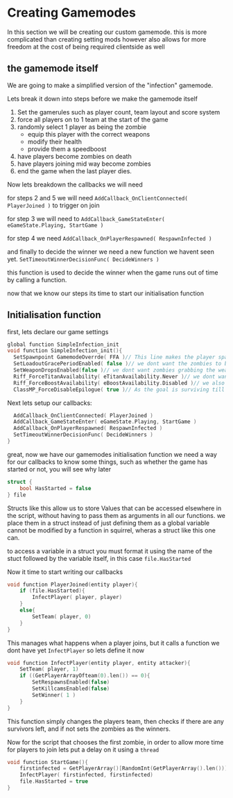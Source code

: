 Creating Gamemodes
==================
In this section we will be creating our custom gamemode. this is more complicated than creating setting mods however also allows for more freedom at the cost of being required clientside as well

the gamemode itself
--------------
We are going to make a simplified version of the "infection" gamemode.

Lets break it down into steps before we make the gamemode itself

1. Set the gamerules such as player count, team layout and score system
2. force all players on to 1 team at the start of the game
3. randomly select 1 player as being the zombie
    - equip this player with the correct weapons
    - modify their health
    - provide them a speedboost
4. have players become zombies on death
5. have players joining mid way become zombies
6. end the game when the last player dies.

Now lets breakdown the callbacks we will need

for steps 2 and 5 we will need `AddCallback_OnClientConnected( PlayerJoined )` to trigger on join

for step 3 we will need to `AddCallback_GameStateEnter( eGameState.Playing, StartGame )`

for step 4 we need `AddCallback_OnPlayerRespawned( RespawnInfected )`

and finally to decide the winner we need a new function we havent seen yet. `SetTimeoutWinnerDecisionFunc( DecideWinners )`

this function is used to decide the winner when the game runs out of time by calling a function.

now that we know our steps its time to start our initialisation function

Initialisation function
--------------------
first, lets declare our game settings
```cpp
global function SimpleInfection_init
void function SimpleInfection_init(){
  SetSpawnpoint GamemodeOverrde( FFA )// This line makes the player spawn locations like those from ffa
  SetLoadoutGracePeriodEnabled( false )// we dont want the zombies to be able to change loadouts and grab their guns, so lets disable that
  SetWeaponDropsEnabled(false )// we dont want zombies grabbing the weapons for dead survivors, so lets disable that.
  Riff_ForceTitanAvailability( eTitanAvailability.Never )// we dont want zombies to have titans either, so lets disable that
  Riff_ForceBoostAvailability( eBoostAvailability.Disabled )// we also dont want the zombies grabbing smart pistols and turrets, so lets disable that
  ClassMP_ForceDisableEpilogue( true )// As the goal is surviving till the timer runs out, we dont need the evac dropship
```
Next lets setup our callbacks:
```cpp
  AddCallback_OnClientConnected( PlayerJoined )
  AddCallback_GameStateEnter( eGameState.Playing, StartGame )
  AddCallback_OnPlayerRespawned( RespawnInfected )
  SetTimeoutWinnerDecisionFunc( DecideWinners )
}
```
great, now we have our gamemodes initialisation function we need a way for our callbacks to know some things, such as whether the game has started or not, you will see why later
```cpp
struct {
    bool HasStarted = false
} file
```
Structs like this allow us to store Values that can be accessed elsewhere in the script, without having to pass them as arguments in all our functions. we place them in a struct instead of just defining them as a global variable cannot 
be modified by a function in squirrel, wheras a struct like this one can.

to access a variable in a struct you must format it using the name of the stuct followed by the variable itself, in this case `file.HasStarted`

Now it time to start writing our callbacks
```cpp
void function PlayerJoined(entity player){
    if (file.HasStarted){
        InfectPlayer( player, player)
    }
    else{
        SetTeam( player, 0)
    }
}
```
This manages what happens when a player joins, but it calls a function we dont have yet `InfectPlayer` so lets define it now
```cpp
void function InfectPlayer(entity player, entity attacker){
    SetTeam( player, 1)
    if ((GetPlayerArrayOfteam(0).len()) == 0){
        SetRespawnsEnabled(false)
        SetKillcamsEnabled(false)
        SetWinner( 1 )
    }
}
```
This function simply changes the players team, then checks if there are any survivors left, and if not sets the zombies as the winners.

Now for the script that chooses the first zombie, in order to allow more time for players to join lets put a delay on it using a `thread`
```cpp
void function StartGame(){
    firstinfected = GetPlayerArray()[RandomInt(GetPlayerArray().len())]
    InfectPlayer( firstinfected, firstinfected)
    file.HasStarted = true
}
```
